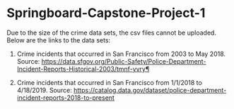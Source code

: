 # Springboard-Capstone-Project-1

Due to the size of the crime data sets, the csv files cannot be uploaded. Below are the links to the data sets: 

1. Crime incidents that occurred in San Francisco from 2003 to May 2018. Source: https://data.sfgov.org/Public-Safety/Police-Department-Incident-Reports-Historical-2003/tmnf-yvry¶

2. Crime incidents that occurred in San Francisco from 1/1/2018 to 4/18/2019. Source: https://catalog.data.gov/dataset/police-department-incident-reports-2018-to-present
